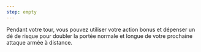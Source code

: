 ```yaml
---
step: empty
---
```

Pendant votre tour, vous pouvez utiliser votre action bonus et dépenser un dé de risque pour doubler la portée normale et longue de votre prochaine attaque armée à distance.
